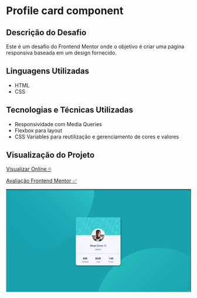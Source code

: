 # Profile card component

## Descrição do Desafio
Este é um desafio do Frontend Mentor onde o objetivo é criar uma página responsiva baseada em um design fornecido.

## Linguagens Utilizadas
- HTML
- CSS

## Tecnologias e Técnicas Utilizadas
- Responsividade com Media Queries
- Flexbox para layout
- CSS Variables para reutilização e gerenciamento de cores e valores

## Visualização do Projeto
[Visualizar Online 🖱](https://lucasjcfreire.github.io/challenges/frontend-mentor/01-newbie/profile-card/)

[Avaliação Frontend Mentor ✅](https://www.frontendmentor.io/solutions/clean-and-organized-code-facilitates-styling-KRgMBPuGsy)

![Visualização do Projeto](./src/images/preview.png)